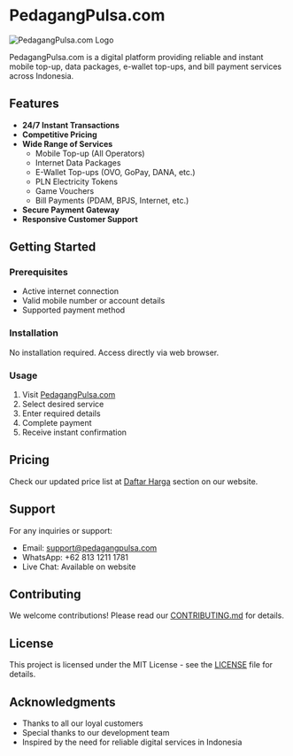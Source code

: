 # PedagangPulsa.com

![PedagangPulsa.com Logo](img/logo.svg)

PedagangPulsa.com is a digital platform providing reliable and instant mobile top-up, data packages, e-wallet top-ups, and bill payment services across Indonesia.

## Features

- **24/7 Instant Transactions**
- **Competitive Pricing**
- **Wide Range of Services**
  - Mobile Top-up (All Operators)
  - Internet Data Packages
  - E-Wallet Top-ups (OVO, GoPay, DANA, etc.)
  - PLN Electricity Tokens
  - Game Vouchers
  - Bill Payments (PDAM, BPJS, Internet, etc.)
- **Secure Payment Gateway**
- **Responsive Customer Support**

## Getting Started

### Prerequisites
- Active internet connection
- Valid mobile number or account details
- Supported payment method

### Installation
No installation required. Access directly via web browser.

### Usage
1. Visit [PedagangPulsa.com](https://www.pedagangpulsa.com)
2. Select desired service
3. Enter required details
4. Complete payment
5. Receive instant confirmation

## Pricing
Check our updated price list at [Daftar Harga](#daftar-harga) section on our website.

## Support
For any inquiries or support:
- Email: support@pedagangpulsa.com
- WhatsApp: +62 813 1211 1781
- Live Chat: Available on website

## Contributing
We welcome contributions! Please read our [CONTRIBUTING.md](CONTRIBUTING.md) for details.

## License
This project is licensed under the MIT License - see the [LICENSE](LICENSE) file for details.

## Acknowledgments
- Thanks to all our loyal customers
- Special thanks to our development team
- Inspired by the need for reliable digital services in Indonesia